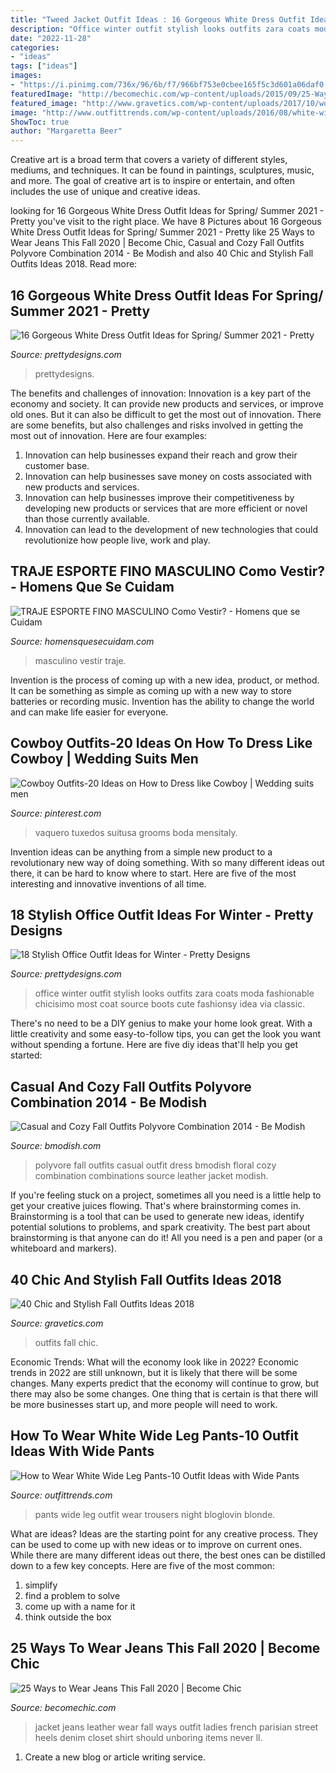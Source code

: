 ```yaml
---
title: "Tweed Jacket Outfit Ideas : 16 Gorgeous White Dress Outfit Ideas For Spring/ Summer 2021"
description: "Office winter outfit stylish looks outfits zara coats moda fashionable chicisimo most coat source boots cute fashionsy idea via classic"
date: "2022-11-28"
categories:
- "ideas"
tags: ["ideas"]
images:
- "https://i.pinimg.com/736x/96/6b/f7/966bf753e0cbee165f5c3d601a06daf0.jpg"
featuredImage: "http://becomechic.com/wp-content/uploads/2015/09/25-Ways-to-Wear-Jeans-This-Fall-4.jpg"
featured_image: "http://www.gravetics.com/wp-content/uploads/2017/10/womens-white-scoop-neck-long-sleeved-shirt.jpg"
image: "http://www.outfittrends.com/wp-content/uploads/2016/08/white-wide-leg-pants-with-black-top.jpg"
ShowToc: true
author: "Margaretta Beer"
---
```



Creative art is a broad term that covers a variety of different styles, mediums, and techniques. It can be found in paintings, sculptures, music, and more. The goal of creative art is to inspire or entertain, and often includes the use of unique and creative ideas.

	

		
looking for 16 Gorgeous White Dress Outfit Ideas for Spring/ Summer 2021 - Pretty you've visit to the right place. We have 8 Pictures about 16 Gorgeous White Dress Outfit Ideas for Spring/ Summer 2021 - Pretty like 25 Ways to Wear Jeans This Fall 2020 | Become Chic, Casual and Cozy Fall Outfits Polyvore Combination 2014 - Be Modish and also 40 Chic and Stylish Fall Outfits Ideas 2018. Read more:
		
    
## 16 Gorgeous White Dress Outfit Ideas For Spring/ Summer 2021 - Pretty

<img loading=lazy src="http://www.prettydesigns.com/wp-content/uploads/2014/05/White-Dress-Outfit-with-Black-Leather-Jacket.jpg" onerror="this.onerror=null;this.src='https://tse4.mm.bing.net/th?id=OIP.KRqNIIxFVbAw1r4ktb6AsQHaK3&amp;pid=15.1';" alt="16 Gorgeous White Dress Outfit Ideas for Spring/ Summer 2021 - Pretty">

_Source: prettydesigns.com_

>prettydesigns. 

	

The benefits and challenges of innovation:
Innovation is a key part of the economy and society. It can provide new products and services, or improve old ones. But it can also be difficult to get the most out of innovation. There are some benefits, but also challenges and risks involved in getting the most out of innovation. Here are four examples:
1. Innovation can help businesses expand their reach and grow their customer base.
2. Innovation can help businesses save money on costs associated with new products and services.
3. Innovation can help businesses improve their competitiveness by developing new products or services that are more efficient or novel than those currently available.
4. Innovation can lead to the development of new technologies that could revolutionize how people live, work and play.

    
## TRAJE ESPORTE FINO MASCULINO Como Vestir? - Homens Que Se Cuidam

<img loading=lazy src="https://homensquesecuidam.com/wp-content/uploads/2017/05/ae50f3c6f73b91fd965cf294f389abb7.jpg" onerror="this.onerror=null;this.src='https://tse3.mm.bing.net/th?id=OIP.a9SdY7m5T0Pd8VQzFtZj0wHaMa&amp;pid=15.1';" alt="TRAJE ESPORTE FINO MASCULINO Como Vestir? - Homens que se Cuidam">

_Source: homensquesecuidam.com_

>masculino vestir traje. 

	

Invention is the process of coming up with a new idea, product, or method. It can be something as simple as coming up with a new way to store batteries or recording music. Invention has the ability to change the world and can make life easier for everyone.

    
## Cowboy Outfits-20 Ideas On How To Dress Like Cowboy | Wedding Suits Men

<img loading=lazy src="https://i.pinimg.com/736x/96/6b/f7/966bf753e0cbee165f5c3d601a06daf0.jpg" onerror="this.onerror=null;this.src='https://tse1.mm.bing.net/th?id=OIP.U-AgJz4yAOwy8bXw6q3LDQDMEy&amp;pid=15.1';" alt="Cowboy Outfits-20 Ideas on How to Dress like Cowboy | Wedding suits men">

_Source: pinterest.com_

>vaquero tuxedos suitusa grooms boda mensitaly. 

	

Invention ideas can be anything from a simple new product to a revolutionary new way of doing something. With so many different ideas out there, it can be hard to know where to start. Here are five of the most interesting and innovative inventions of all time.

    
## 18 Stylish Office Outfit Ideas For Winter - Pretty Designs

<img loading=lazy src="https://www.prettydesigns.com/wp-content/uploads/2017/12/18-stylish-office-outfit-ideas-for-winter-2018-4.jpg" onerror="this.onerror=null;this.src='https://tse2.mm.bing.net/th?id=OIP.NN4fnL1K6dpDo2nLV3qkKwHaK2&amp;pid=15.1';" alt="18 Stylish Office Outfit Ideas for Winter - Pretty Designs">

_Source: prettydesigns.com_

>office winter outfit stylish looks outfits zara coats moda fashionable chicisimo most coat source boots cute fashionsy idea via classic. 

	

There's no need to be a DIY genius to make your home look great. With a little creativity and some easy-to-follow tips, you can get the look you want without spending a fortune. Here are five diy ideas that'll help you get started:  

    
## Casual And Cozy Fall Outfits Polyvore Combination 2014 - Be Modish

<img loading=lazy src="http://bmodish.com/wp-content/uploads/2014/11/floral-dress-fall-outfit-bmodish-2014.jpg" onerror="this.onerror=null;this.src='https://tse4.mm.bing.net/th?id=OIP.ZEkUxFScGWLmIB-Jq7aprQHaJ4&amp;pid=15.1';" alt="Casual and Cozy Fall Outfits Polyvore Combination 2014 - Be Modish">

_Source: bmodish.com_

>polyvore fall outfits casual outfit dress bmodish floral cozy combination combinations source leather jacket modish. 

	

If you're feeling stuck on a project, sometimes all you need is a little help to get your creative juices flowing. That's where brainstorming comes in. Brainstorming is a tool that can be used to generate new ideas, identify potential solutions to problems, and spark creativity. The best part about brainstorming is that anyone can do it! All you need is a pen and paper (or a whiteboard and markers).

    
## 40 Chic And Stylish Fall Outfits Ideas 2018

<img loading=lazy src="http://www.gravetics.com/wp-content/uploads/2017/10/womens-white-scoop-neck-long-sleeved-shirt.jpg" onerror="this.onerror=null;this.src='https://tse3.mm.bing.net/th?id=OIP.tu-ozXNFGEx8UxNvPfsdcAHaRX&amp;pid=15.1';" alt="40 Chic and Stylish Fall Outfits Ideas 2018">

_Source: gravetics.com_

>outfits fall chic. 

	

Economic Trends: What will the economy look like in 2022?
Economic trends in 2022 are still unknown, but it is likely that there will be some changes. Many experts predict that the economy will continue to grow, but there may also be some changes. One thing that is certain is that there will be more businesses start up, and more people will need to work.

    
## How To Wear White Wide Leg Pants-10 Outfit Ideas With Wide Pants

<img loading=lazy src="http://www.outfittrends.com/wp-content/uploads/2016/08/white-wide-leg-pants-with-black-top.jpg" onerror="this.onerror=null;this.src='https://tse2.mm.bing.net/th?id=OIP.8GR9yrIPgvgkCOSWeEycdgHaLH&amp;pid=15.1';" alt="How to Wear White Wide Leg Pants-10 Outfit Ideas with Wide Pants">

_Source: outfittrends.com_

>pants wide leg outfit wear trousers night bloglovin blonde. 

	

What are ideas?
Ideas are the starting point for any creative process. They can be used to come up with new ideas or to improve on current ones. While there are many different ideas out there, the best ones can be distilled down to a few key concepts. Here are five of the most common:
1. simplify
2. find a problem to solve
3. come up with a name for it
4. think outside the box

    
## 25 Ways To Wear Jeans This Fall 2020 | Become Chic

<img loading=lazy src="http://becomechic.com/wp-content/uploads/2015/09/25-Ways-to-Wear-Jeans-This-Fall-4.jpg" onerror="this.onerror=null;this.src='https://tse4.mm.bing.net/th?id=OIP.bBMZ9hok9bl9N20m23uFvAHaKS&amp;pid=15.1';" alt="25 Ways to Wear Jeans This Fall 2020 | Become Chic">

_Source: becomechic.com_

>jacket jeans leather wear fall ways outfit ladies french parisian street heels denim closet shirt should unboring items never ll. 

	

1. Create a new blog or article writing service.


